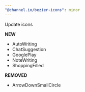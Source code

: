 ```yaml
---
"@channel.io/bezier-icons": minor
---
```


Update icons

**NEW**

- AutoWriting
- ChatSuggestion
- GooglePlay
- NoteWriting
- ShoppingFilled

**REMOVED**

- ArrowDownSmallCircle
